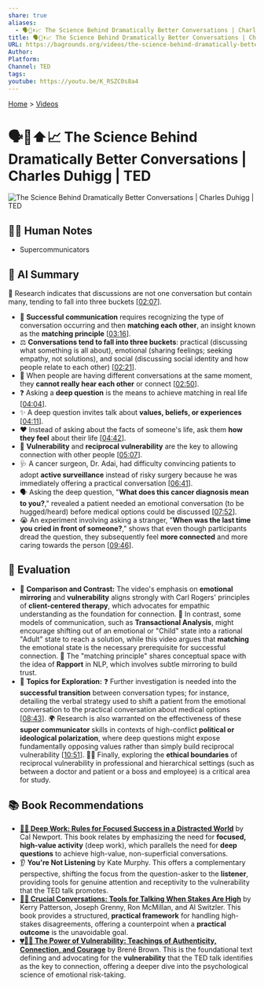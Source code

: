 ```yaml
---
share: true
aliases:
  - 🗣️🧠⬆️📈 The Science Behind Dramatically Better Conversations | Charles Duhigg | TED
title: 🗣️🧠⬆️📈 The Science Behind Dramatically Better Conversations | Charles Duhigg | TED
URL: https://bagrounds.org/videos/the-science-behind-dramatically-better-conversations-charles-duhigg-ted
Author:
Platform:
Channel: TED
tags:
youtube: https://youtu.be/K_RSZC0s8a4
---
```

[Home](../index.md) > [Videos](./index.md)  
# 🗣️🧠⬆️📈 The Science Behind Dramatically Better Conversations | Charles Duhigg | TED  
![The Science Behind Dramatically Better Conversations | Charles Duhigg | TED](https://youtu.be/K_RSZC0s8a4)  
  
## 📝🐒 Human Notes  
- Supercommunicators  
  
## 🤖 AI Summary  
🤯 Research indicates that discussions are not one conversation but contain many, tending to fall into three buckets \[[02:07](http://www.youtube.com/watch?v=K_RSZC0s8a4&t=127)].  
  
* 🤝 **Successful communication** requires recognizing the type of conversation occurring and then **matching each other**, an insight known as the **matching principle** \[[03:16](http://www.youtube.com/watch?v=K_RSZC0s8a4&t=196)].  
* ⚖️ **Conversations tend to fall into three buckets**: practical (discussing what something is all about), emotional (sharing feelings; seeking empathy, not solutions), and social (discussing social identity and how people relate to each other) \[[02:21](http://www.youtube.com/watch?v=K_RSZC0s8a4&t=141)].  
* 🛑 When people are having different conversations at the same moment, they **cannot really hear each other** or connect \[[02:50](http://www.youtube.com/watch?v=K_RSZC0s8a4&t=170)].  
* ❓ Asking a **deep question** is the means to achieve matching in real life \[[04:04](http://www.youtube.com/watch?v=K_RSZC0s8a4&t=244)].  
* ✨ A deep question invites talk about **values, beliefs, or experiences** \[[04:11](http://www.youtube.com/watch?v=K_RSZC0s8a4&t=251)].  
* ❤️ Instead of asking about the facts of someone's life, ask them **how they feel** about their life \[[04:42](http://www.youtube.com/watch?v=K_RSZC0s8a4&t=282)].  
* 🔑 **Vulnerability** and **reciprocal vulnerability** are the key to allowing connection with other people \[[05:07](http://www.youtube.com/watch?v=K_RSZC0s8a4&t=307)].  
* 🩺 A cancer surgeon, Dr. Adai, had difficulty convincing patients to adopt **active surveillance** instead of risky surgery because he was immediately offering a practical conversation \[[06:41](http://www.youtube.com/watch?v=K_RSZC0s8a4&t=401)].  
* 🗣️ Asking the deep question, "**What does this cancer diagnosis mean to you?**," revealed a patient needed an emotional conversation (to be hugged/heard) before medical options could be discussed \[[07:52](http://www.youtube.com/watch?v=K_RSZC0s8a4&t=472)].  
* 😭 An experiment involving asking a stranger, "**When was the last time you cried in front of someone?**," shows that even though participants dread the question, they subsequently feel **more connected** and more caring towards the person \[[09:46](http://www.youtube.com/watch?v=K_RSZC0s8a4&t=586)].  
  
## 🤔 Evaluation  
  
* 🧘 **Comparison and Contrast:** The video's emphasis on **emotional mirroring** and **vulnerability** aligns strongly with Carl Rogers' principles of **client-centered therapy**, which advocates for empathic understanding as the foundation for connection. 🧠 In contrast, some models of communication, such as **Transactional Analysis**, might encourage shifting out of an emotional or "Child" state into a rational "Adult" state to reach a solution, while this video argues that **matching** the emotional state is the necessary prerequisite for successful connection. 🤝 The "matching principle" shares conceptual space with the idea of **Rapport** in NLP, which involves subtle mirroring to build trust.  
* 🧭 **Topics for Exploration:** ❓ Further investigation is needed into the **successful transition** between conversation types; for instance, detailing the verbal strategy used to shift a patient from the emotional conversation to the practical conversation about medical options \[[08:43](http://www.youtube.com/watch?v=K_RSZC0s8a4&t=523)]. 🌍 Research is also warranted on the effectiveness of these **super communicator** skills in contexts of high-conflict **political or ideological polarization**, where deep questions might expose fundamentally opposing values rather than simply build reciprocal vulnerability \[[10:51](http://www.youtube.com/watch?v=K_RSZC0s8a4&t=651)]. 🧑‍⚖️ Finally, exploring the **ethical boundaries** of reciprocal vulnerability in professional and hierarchical settings (such as between a doctor and patient or a boss and employee) is a critical area for study.  
  
## 📚 Book Recommendations  
  
* **[🤿💼 Deep Work: Rules for Focused Success in a Distracted World](../books/deep-work.md)** by Cal Newport. This book relates by emphasizing the need for **focused, high-value activity** (deep work), which parallels the need for **deep questions** to achieve high-value, non-superficial conversations.  
* 👂 **You're Not Listening** by Kate Murphy. This offers a complementary perspective, shifting the focus from the question-asker to the **listener**, providing tools for genuine attention and receptivity to the vulnerability that the TED talk promotes.  
* **[🧰💬 Crucial Conversations: Tools for Talking When Stakes Are High](../books/crucial-conversations-tools-for-talking-when-stakes-are-high.md)** by Kerry Patterson, Joseph Grenny, Ron McMillan, and Al Switzler. This book provides a structured, **practical framework** for handling high-stakes disagreements, offering a counterpoint when a **practical outcome** is the unavoidable goal.  
* **[💔💪🔗 The Power of Vulnerability: Teachings of Authenticity, Connection, and Courage](../books/the-power-of-vulnerability-teachings-of-authenticity-connection-and-courage.md)** by Brené Brown. This is the foundational text defining and advocating for the **vulnerability** that the TED talk identifies as the key to connection, offering a deeper dive into the psychological science of emotional risk-taking.